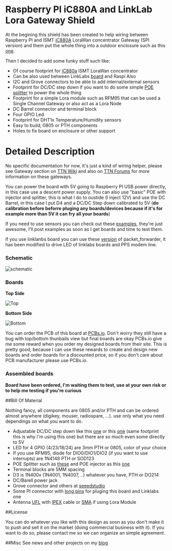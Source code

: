 Raspberry PI iC880A and LinkLab Lora Gateway Shield
===================================================

At the begining this shield has been created to help wiring between Raspberry PI and ISMT [iC880A][10] LoraWan concentrator Gateway (SPI version) and them put the whole thing into a outdoor enclosure such as this [one][15].

Then I decided to add some funky stuff such like:

- Of course footprint for [iC880a][10] ISMT LoraWan concentrator
- Can be also used between LinkLabs [board][11] and Raspi Also
- I2C and Grove connectors to be able to add internal/external sensors
- Footprint for DC/DC step down if you want to do some simple [POE splitter][16] to power the whole thing
- Footprint for a simple Lora module such as RFM95 that can be used a Single Channel Gateway or also act as a Lora Node
- DC Barrel connector and terminal block
- Four GPIO Led
- Footprint for DHT1x Temperature/Humidity sensors
- Easy to build, 0805 or PTH components
- Holes to fix board on enclosure or other support

Detailed Description
====================

No specific documentation for now, it's just a kind of wiring helper, please see Gateway section on [TTN Wiki][13] and also on [TTN Forums][14] for more information on these gateways.

You can power the board with 5V going to Raspberry PI USB power directly, in this case use a descent power supply.
You can also use "basic" POE with injector and splitter, this is what I do to oustide (I inject 12V) and use the DC Barrel, in this case I put D4 and a DC/DC Step down calibrated to 5V (**do calibration before beforre pluging any boards/devices because if it's for example more than 5V it can fry all your boards**)

If you need to use sensors you can check out these [examples][12], they're just awesome, I'll post examples as soon as I get boards and time to test them.

If you use linklanbs board you can use these [version][2] of packet_forwarder, it has been modified to drive LED of linklabs boards and PPS modem line.

### Schematic
![schematic](https://raw.githubusercontent.com/ch2i/iC880A-Raspberry-PI/master/pictures/RPI-Lora-Gateway-Shield-sch.png)  

### Boards 

**Top Side**

<img src="https://raw.githubusercontent.com/ch2i/iC880A-Raspberry-PI/master/pictures/RPI-Lora-Gateway-Shield-top.png" alt="Top">    

**Bottom Side**

<img src="https://raw.githubusercontent.com/ch2i/iC880A-Raspberry-PI/master/pictures/RPI-Lora-Gateway-Shield-bot.png" alt="Bottom">     

You can order the PCB of this board at [PCBs.io][3]. Don't worry they still have a bug with top/bottom thunbails view but final boards are okay
PCBs.io give me some reward when you order my designed boards from their site. This is pretty good, because I can use these rewards to create and design new boards and order boards for a discounted price, so if you don't care about PCB manufacturer please use PCBs.io.

### Assembled boards

**Board have been ordered, I'm waiting them to test, use at your own risk or to help me testing if you're curious**    

##Bill Of Material

Nothing fancy, all components are 0805 and/or PTH and can be ordered almost anywhere (digikey, mouser, radiospare, ...). 
use only what you need dependings on what you want to do. 

- Adjustable DC/DC step down like this [one][18] or this [one][19] (same footprint this is why I'm using this one) but there are so much even some directly to 5V
- LED for 4 GPIO (4/23/18/24) are 3mm PTH or 0805, color of your choice
- If you use RFM95, diode for DIO0/DIO1/DIO2 (if you want to use interrupts) are 1N4148 PTH or SOD123
- POE Splitter such as [these][16] and POE injector as this [one][17]
- Terminal blocks are 5MM spacing
- D3 is 1N400x (1N4001, 1N4007, ..) whatever you have, PTH or DO214
- DC/Barell power jack 
- Grove connector and others at [seeedstudio][20]
- Some PI connector with [long pins][21] for pluging this board and Linklabs one 
- Antenna [UFL][22] with [IPEX][23] cable or [SMA][24] if using Lora Module


##License

You can do whatever you like with this design as soon as you don't make it to push and sell it on the market (doing commercial business with it). If you want to do so, please contact me so we can organize an simple agreement.

##Misc
See news and other projects on my [blog][1] 
 
[1]: https://hallard.me
[2]: https://github.com/ch2i/packet_forwarder
[3]: https://PCBs.io/share/zka78

[10]: http://webshop.imst.de/ic880a-spi-lorawan-concentrator-868mhz.html
[11]: http://forum.thethingsnetwork.org/t/raspberry-pi-lorawan-gateway-board/1071
[12]: https://github.com/leon-anavi/rpi-examples
[13]: https://staging.thethingsnetwork.org/wiki/Hardware/Gateways/Overview
[14]: http://forum.thethingsnetwork.org/c/gateways
[15]: https://www.aerial.net/shop/product_info.php?products_id=1102
[16]: https://www.aerial.net/shop/index.php?cPath=22_124
[17]: http://wiki.dragino.com/index.php?title=PoE_Injector
[18]: http://www.ebay.com/itm/2-PCS-MP1584EN-Step-down-Power-DC-DC-3A-Adjustable-Ultra-LM2596-Step-down-Module-/301798394307
[19]: http://www.ebay.com/itm/1x-Tiny-4-5-28V-3A-DC-DC-Buck-Converter-Step-down-Power-Regulator-MP1584EN-/141524007951
[20]: http://www.seeedstudio.com/depot/index.php?main_page=opl_info&opl_id=4
[21]: http://www.ebay.com/itm/170578495165
[22]: http://www.ebay.com/itm/351690376555
[23]: http://www.ebay.com/itm/351738196013
[24]: http://www.ebay.com/itm/371534934746